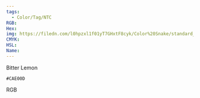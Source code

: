 ```yaml
---
tags:
  - Color/Tag/NTC
RGB:
Hex:
img: https://filedn.com/l0hpzxl1f01yT7GHxtF8cyk/Color%20Snake/standard_csv_to_svg/%23/CAE00D.svg
CMYK:
HSL:
Name:
---
```

Bitter Lemon
```palette
#CAE00D
```
RGB
